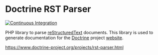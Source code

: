 # Doctrine RST Parser

[![Continuous Integration](https://github.com/doctrine/rst-parser/actions/workflows/continuous-integration.yml/badge.svg)](https://github.com/doctrine/rst-parser/actions/workflows/continuous-integration.yml)

PHP library to parse [reStructuredText](https://en.wikipedia.org/wiki/ReStructuredText) documents.
This library is used to generate documentation for the [Doctrine](https://www.doctrine-project.org)
project [website](https://github.com/doctrine/doctrine-website).

https://www.doctrine-project.org/projects/rst-parser.html
